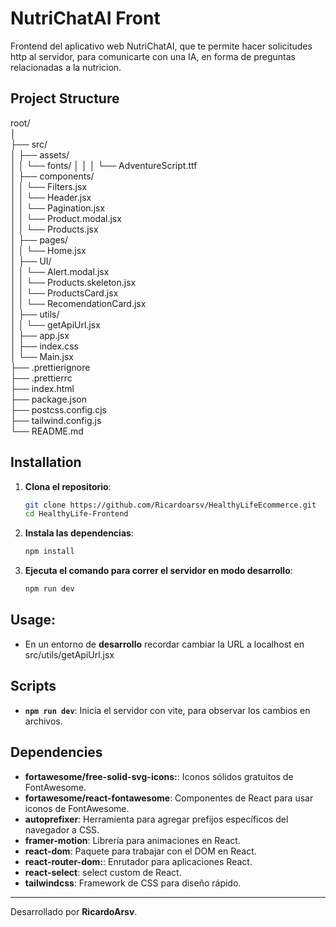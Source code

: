 # NutriChatAI Front

Frontend del aplicativo web NutriChatAI, que te permite hacer solicitudes http al servidor, para comunicarte con una IA, en forma de preguntas relacionadas a la nutricion.

## Project Structure

root/  
│  
├── src/  
│ ├── assets/  
│ │ └── fonts/
│ │ │ └── AdventureScript.ttf  
│ ├── components/  
│ │ └── Filters.jsx  
│ │ └── Header.jsx  
│ │ └── Pagination.jsx  
│ │ └── Product.modal.jsx  
│ │ └── Products.jsx  
│ ├── pages/  
│ │ └── Home.jsx  
│ ├── UI/  
│ │ └── Alert.modal.jsx  
│ │ └── Products.skeleton.jsx  
│ │ └── ProductsCard.jsx  
│ │ └── RecomendationCard.jsx  
│ ├── utils/  
│ │ └── getApiUrl.jsx  
│ ├── app.jsx  
│ ├── index.css  
│ └── Main.jsx  
├── .prettierignore  
├── .prettierrc  
├── index.html  
├── package.json  
├── postcss.config.cjs  
├── tailwind.config.js  
└── README.md

## Installation

1. **Clona el repositorio**:

   ```bash
   git clone https://github.com/Ricardoarsv/HealthyLifeEcommerce.git
   cd HealthyLife-Frontend
   ```

2. **Instala las dependencias**:

   ```bash
   npm install
   ```

3. **Ejecuta el comando para correr el servidor en modo desarrollo**:
   ```bash
   npm run dev
   ```

## Usage:
- En un entorno de **desarrollo** recordar cambiar la URL a localhost en src/utils/getApiUrl.jsx 

## Scripts

- **`npm run dev`**: Inicia el servidor con vite, para observar los cambios en archivos.

## Dependencies

- **fortawesome/free-solid-svg-icons:**: Iconos sólidos gratuitos de FontAwesome.
- **fortawesome/react-fontawesome**: Componentes de React para usar iconos de FontAwesome.
- **autoprefixer**: Herramienta para agregar prefijos específicos del navegador a CSS.
- **framer-motion**: Librería para animaciones en React.
- **react-dom**: Paquete para trabajar con el DOM en React.
- **react-router-dom:**: Enrutador para aplicaciones React.
- **react-select**: select custom de React.
- **tailwindcss**: Framework de CSS para diseño rápido.

---

Desarrollado por **RicardoArsv**.
